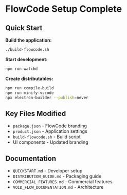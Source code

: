 # FlowCode Setup Complete

## Quick Start

**Build the application:**
```bash
./build-flowcode.sh
```

**Start development:**
```bash
npm run watchd
```

**Create distributables:**
```bash
npm run compile-build
npm run minify-vscode
npx electron-builder --publish=never
```

## Key Files Modified

- `package.json` - FlowCode branding
- `product.json` - Application settings
- `build-flowcode.sh` - Build script
- UI components - Updated branding

## Documentation

- `QUICKSTART.md` - Developer setup
- `DISTRIBUTION_GUIDE.md` - Packaging guide
- `COMMERCIAL_FEATURES.md` - Commercial features
- `VOID_FLOW_DOCUMENTATION.md` - Architecture
